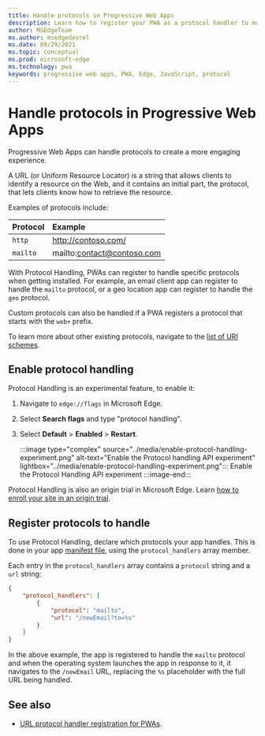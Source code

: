 ```yaml
---
title: Handle protocols in Progressive Web Apps
description: Learn how to register your PWA as a protocol handler to more deeply integrate it in the operating system with other applications.
author: MSEdgeTeam
ms.author: msedgedevrel
ms.date: 09/29/2021
ms.topic: conceptual
ms.prod: microsoft-edge
ms.technology: pwa
keywords: progressive web apps, PWA, Edge, JavaScript, protocol
---
```

# Handle protocols in Progressive Web Apps

Progressive Web Apps can handle protocols to create a more engaging experience.

A URL (or Uniform Resource Locator) is a string that allows clients to identify a resource on the Web, and it contains an initial part, the protocol, that lets clients know how to retrieve the resource.

Examples of protocols include:

| Protocol | Example |
|:--- |:--- |
| `http` | http://contoso.com/ |
| `mailto` | mailto:contact@contoso.com |

With Protocol Handling, PWAs can register to handle specific protocols when getting installed. For example, an email client app can register to handle the `mailto` protocol, or a geo location app can register to handle the `geo` protocol.

Custom protocols can also be handled if a PWA registers a protocol that starts with the `web+` prefix.

To learn more about other existing protocols, navigate to the [list of URI schemes][WikiListOfURISchemes].


## Enable protocol handling

Protocol Handling is an experimental feature, to enable it:

1.  Navigate to `edge://flags` in Microsoft Edge.
1.  Select **Search flags** and type "protocol handling".
1.  Select **Default** > **Enabled** > **Restart**.

    :::image type="complex" source="../media/enable-protocol-handling-experiment.png" alt-text="Enable the Protocol handling API experiment" lightbox="../media/enable-protocol-handling-experiment.png":::
       Enable the Protocol Handling API experiment
    :::image-end:::

Protocol Handling is also an origin trial in Microsoft Edge. Learn [how to enroll your site in an origin trial][OriginTrials].


## Register protocols to handle

To use Protocol Handling, declare which protocols your app handles. This is done in your app [manifest file][ManifestFileDoc], using the `protocol_handlers` array member.

Each entry in the `protocol_handlers` array contains a `protocol` string and a `url` string:

```json
{
    "protocol_handlers": [
        {
            "protocol": "mailto",
            "url": "/newEmail?to=%s"
        }
    ]
}
```

In the above example, the app is registered to handle the `mailto` protocol and when the operating system launches the app in response to it, it navigates to the `/newEmail` URL, replacing the `%s` placeholder with the full URL being handled.


## See also

*  [URL protocol handler registration for PWAs][ProtocolHandlersWebDev].

<!-- links -->

[OriginTrials]: ./origin-trials.md#enroll-your-site-in-an-origin-trial "Experimental features and origin trials | Microsoft Docs"
[ProtocolHandlersWebDev]: https://web.dev/url-protocol-handler/ "URL protocol handler registration for PWAs | web.dev"
[WikiListOfURISchemes]: https://en.wikipedia.org/wiki/List_of_URI_schemes "List of URI schemes | Wikipedia"
[ManifestFileDoc]: ./webappmanifests.md "Use the Web App Manifest to integrate your Progressive Web App into the Operating System | Microsoft Docs"

